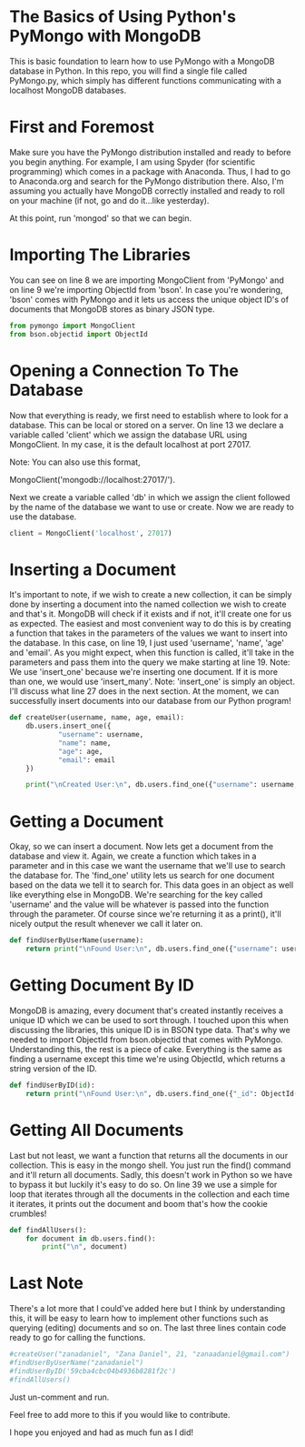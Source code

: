 # The Basics of Using Python's PyMongo with MongoDB
This is basic foundation to learn how to use PyMongo with a MongoDB database in Python.
In this repo, you will find a single file called PyMongo.py, which simply has different functions communicating with a localhost MongoDB databases.

# First and Foremost
Make sure you have the PyMongo distribution installed and ready to before you begin anything. For example, I am using Spyder (for scientific programming) which comes in a package with Anaconda.
Thus, I had to go to Anaconda.org and search for the PyMongo distribution there.
Also, I'm assuming you actually have MongoDB correctly installed and ready to roll on your machine (if not, go and do it...like yesterday).

At this point, run 'mongod' so that we can begin.

# Importing The Libraries
You can see on line 8 we are importing MongoClient from 'PyMongo' and on line 9 we're importing ObjectId from 'bson'.
In case you're wondering, 'bson' comes with PyMongo and it lets us access the unique object ID's of documents that MongoDB stores as binary JSON type.

```python
from pymongo import MongoClient
from bson.objectid import ObjectId
```

# Opening a Connection To The Database
Now that everything is ready, we first need to establish where to look for a database. This can be local or stored on a server. On line 13 we declare a variable called 'client' which we assign the database URL using MongoClient.
In my case, it is the default localhost at port 27017.

Note: You can also use this format,

MongoClient('mongodb://localhost:27017/').

Next we create a variable called 'db' in which we assign the client followed by the name of the database we want to use or create.
Now we are ready to use the database.

```python
client = MongoClient('localhost', 27017)
```

# Inserting a Document
It's important to note, if we wish to create a new collection, it can be simply done by inserting a document into the named collection we wish to create and that's it. MongoDB will check if it exists and if not, it'll create one for us as expected.
The easiest and most convenient way to do this is by creating a function that takes in the parameters of the values we want to insert into the database. In this case, on line 19, I just used 'username', 'name', 'age' and 'email'.
As you might expect, when this function is called, it'll take in the parameters and pass them into the query we make starting at line 19.
Note: We use 'insert_one' because we're inserting one document. If it is more than one, we would use 'insert_many'. Note: 'insert_one' is simply an object.
I'll discuss what line 27 does in the next section. At the moment, we can successfully insert documents into our database from our Python program!

```python
def createUser(username, name, age, email):
    db.users.insert_one({
            "username": username,
            "name": name,
            "age": age,
            "email": email
    })

    print("\nCreated User:\n", db.users.find_one({"username": username, "name": name, "age": age, "email": email}))
```

# Getting a Document
Okay, so we can insert a document. Now lets get a document from the database and view it. Again, we create a function which takes in a parameter and in this case we want the username that we'll use to search the database for.
The 'find_one' utility lets us search for one document based on the data we tell it to search for. This data goes in an object as well like everything else in MongoDB. We're searching for the key called 'username' and the value will be whatever is passed into the function through the parameter. Of course since we're returning it as a print(), it'll nicely output the result whenever we call it later on.

```python
def findUserByUserName(username):
    return print("\nFound User:\n", db.users.find_one({"username": username}))
```

# Getting Document By ID
MongoDB is amazing, every document that's created instantly receives a unique ID which we can be used to sort through. I touched upon this when discussing the libraries, this unique ID is in BSON type data. That's why we needed to import ObjectId from bson.objectid that comes with PyMongo. Understanding this, the rest is a piece of cake. Everything is the same as finding a username except this time we're using ObjectId, which returns a string version of the ID.

```python
def findUserByID(id):
    return print("\nFound User:\n", db.users.find_one({"_id": ObjectId(id)}))
```

# Getting All Documents
Last but not least, we want a function that returns all the documents in our collection. This is easy in the mongo shell. You just run the find() command and it'll return all documents. Sadly, this doesn't work in Python so we have to bypass it but luckily it's easy to do so. On line 39 we use a simple for loop that iterates through all the documents in the collection and each time it iterates, it prints out the document and boom that's how the cookie crumbles!

```python
def findAllUsers():
    for document in db.users.find():
        print("\n", document)
```

# Last Note
There's a lot more that I could've added here but I think by understanding this, it will be easy to learn how to implement other functions such as querying (editing) documents and so on.
The last three lines contain code ready to go for calling the functions.

```python
#createUser("zanadaniel", "Zana Daniel", 21, "zanaadaniel@gmail.com")
#findUserByUserName("zanadaniel")
#findUserByID('59cba4cbc04b4936b8281f2c')
#findAllUsers()
```

Just un-comment and run.

Feel free to add more to this if you would like to contribute.

I hope you enjoyed and had as much fun as I did!
